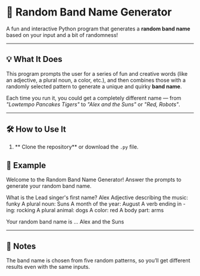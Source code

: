 # 🎸 Random Band Name Generator

A fun and interactive Python program that generates a **random band name** based on your input and a bit of randomness!

---

## 💡 What It Does

This program prompts the user for a series of fun and creative words (like an adjective, a plural noun, a color, etc.), and then combines those with a randomly selected pattern to generate a unique and quirky **band name**.

Each time you run it, you could get a completely different name — from _"Lowtempo Pancakes Tigers"_ to _"Alex and the Suns"_ or _"Red, Robots"_.

---

## 🛠️ How to Use It

1. ** Clone the repository** or download the `.py` file.

## 🧪 Example

Welcome to the Random Band Name Generator!
Answer the prompts to generate your random band name.

What is the Lead singer's first name? Alex
Adjective describing the music: funky
A plural noun: Suns
A month of the year: August
A verb ending in -ing: rocking
A plural animal: dogs
A color: red
A body part: arms

Your random band name is ... Alex and the Suns

---

## 📌 Notes
The band name is chosen from five random patterns, so you’ll get different results even with the same inputs.
